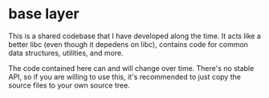 # base layer

This is a shared codebase that I have developed along the time. It acts like a better libc (even though it depedens on libc), contains code for common data structures, utilities, and more.

The code contained here can and will change over time. There's no stable API, so if you are willing to use this, it's recommended to just copy the source files to your own source tree.